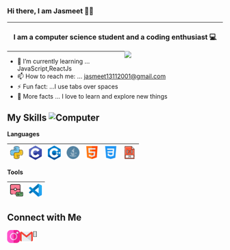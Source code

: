 ### Hi there, I am Jasmeet 🙋‍♀️
<hr>

### <div align="center">I am a computer science student and  a coding enthusiast 💻</div> 

<img align='right' src="https://media4.giphy.com/media/LYBHgc2yiO07G3dkkQ/giphy.gif?cid=ecf05e471vdodoi1ffczxvb1o83ecj6c9xu4u4eij28c2zwo&ep=v1_gifs_related&rid=giphy.gif&ct=g" width="230">

---

- 🌱 I’m currently learning ... JavaScript,ReactJs
- 📫 How to reach me: ... jasmeet13112001@gmail.com
- ⚡ Fun fact: ...I use tabs over spaces
- 🎀 More facts ... I love to learn and explore new things

 ## My Skills <img alt="Computer" width="40px" src="https://clipart-library.com/images/8iA6EpegT.png"/>

**Languages**
 
<img alt="Python" width="30px" src="/icons/python.png"/>|<img alt="C" width="30px" src="/icons/c-programming.png"/>|<img alt="C++" width="30px" src="/icons/c++.png"/>|<img alt="Java" width="30px" src="/icons/java.png"/>|<img alt="HTML" width="30px" src="/icons/html.png"/>|<img alt="CSS" width="30px" src="/icons/css-3.png"/>|<img alt="JavaScript" width="30px" src="/icons/javascript.png"/>
|--|--|--|--|--|--|--|

 **Tools**
 
<img alt="Git" width="30px" src="/icons/git.png"/>|<img alt="VSCode" width="30px" src="/icons/vscode.png"/>|
 |--|--|

 **Connect with Me**
---
[<img align="left" alt="Instagram" width="30px" src="/icons/instagram.png" />](https://www.instagram.com/jasmeet_rubal9973) [<img align="left" alt="Email" width="30px" src="/icons/gmail.png" />]





